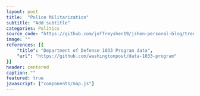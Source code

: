 ```yaml
---
layout: post
title:  "Police Militarization"
subtitle: "Add subtitle"
categories: Politics
source_code: "https://github.com/jeffreyshen19/jshen-personal-blog/tree/master/_code/police-militarization"
image: ""
references: [{
    "title": "Department of Defense 1033 Program data",
    "url": "https://github.com/washingtonpost/data-1033-program"
}]
header: centered
caption: ""
featured: true
javascript: ["components/map.js"]
---
```


<div class = "map" data-csv = "police-militarization/1033-by-state.csv">
  <div class = "tooltip hidden"></div>
</div>

